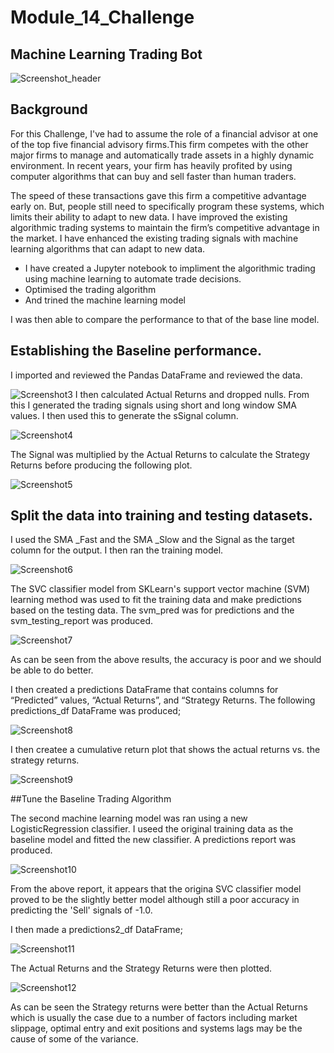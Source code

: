# Module_14_Challenge
## Machine Learning Trading Bot
![Screenshot_header](../Screenshots/Screenshot2.png)
## Background
For this Challenge, I've had to assume the role of a financial advisor at one of the top five financial advisory firms.This firm competes with the other major firms to manage and automatically trade assets in a highly dynamic environment. In recent years, your firm has heavily profited by using computer algorithms that can buy and sell faster than human traders.

The speed of these transactions gave this firm a competitive advantage early on. But, people still need to specifically program these systems, which limits their ability to adapt to new data. I have improved the existing algorithmic trading systems to maintain the firm’s competitive advantage in the market. I have enhanced the existing trading signals with machine learning algorithms that can adapt to new data.

- I have created a Jupyter notebook to impliment the algorithmic trading using machine learning to automate trade decisions.
- Optimised the trading algorithm
- And trined the machine learning model

I was then able to compare the performance to that of the base line model.

## Establishing the Baseline performance.
I imported and reviewed the Pandas DataFrame and reviewed the data.

![Screenshot3](../Screenshots/Screenshot3.png)
I then calculated Actual Returns and dropped nulls. From this I generated the trading signals using short and long window SMA values. I then used this to generate the sSignal column.

![Screenshot4](../Screenshots/Screenshot4.png)

The Signal was multiplied by the Actual Returns to calculate the Strategy Returns before producing the following plot.

![Screenshot5](../Screenshots/Screenshot5.png)

## Split the data into training and testing datasets.
I used the SMA _Fast and the SMA _Slow and the Signal as the target column for the output. I then ran the training model.

![Screenshot6](../Screenshots/Screenshot6.png)

The SVC classifier model from SKLearn's support vector machine (SVM) learning method was used to fit the training data and make predictions based on the testing data.
The svm_pred was for predictions and the svm_testing_report was produced.

![Screenshot7](../Screenshots/Screenshot7.png)

As can be seen from the above results, the accuracy is poor and we should be able to do better.

I then created a predictions DataFrame that contains columns for “Predicted” values, “Actual Returns”, and “Strategy Returns.
The following predictions_df DataFrame was produced;

![Screenshot8](../Screenshots/Screenshot8.png)

I then createe a cumulative return plot that shows the actual returns vs. the strategy returns. 

![Screenshot9](../Screenshots/Screenshot9.png)

##Tune the Baseline Trading Algorithm

The second machine learning model was ran using a new LogisticRegression classifier. I useed the original training data as the baseline model and fitted the new classifier. A predictions report was produced.

![Screenshot10](../Screenshots/Screenshot10.png)

From the above report, it appears that the origina SVC classifier model proved to be the slightly better model although still a poor accuracy in predicting the 'Sell' signals of -1.0.

I then made a predictions2_df DataFrame;

![Screenshot11](../Screenshots/Screenshot11.png)

The Actual Returns and the Strategy Returns were then plotted.

![Screenshot12](../Screenshots/Screenshot12.png)

As can be seen the Strategy returns were better than the Actual Returns which is usually the case due to a number of factors including market slippage, optimal entry and exit positions and systems lags may be the cause of some of the variance.